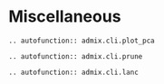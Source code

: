 # Miscellaneous

```{eval-rst}
.. autofunction:: admix.cli.plot_pca

.. autofunction:: admix.cli.prune

.. autofunction:: admix.cli.lanc
```